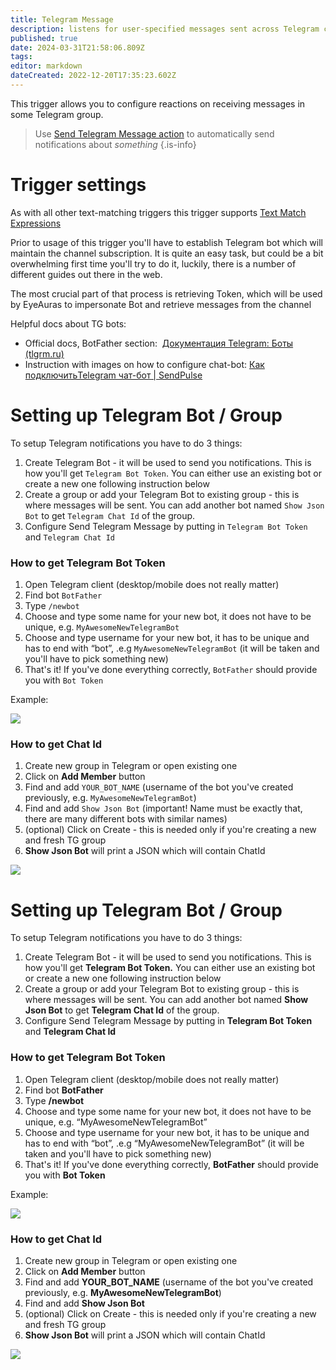 ```yaml
---
title: Telegram Message
description: listens for user-specified messages sent across Telegram channel, allowing for synchronized control and data sharing
published: true
date: 2024-03-31T21:58:06.809Z
tags: 
editor: markdown
dateCreated: 2022-12-20T17:35:23.602Z
---
```


This trigger allows you to configure reactions on receiving messages in some Telegram group. 

> Use [Send Telegram Message action](/en/actions/telegram-message) to automatically send notifications about _something_
{.is-info}

# Trigger settings

As with all other text-matching triggers this trigger supports [Text Match Expressions](https://wiki.eyeauras.net/en/text-match-expressions)

Prior to usage of this trigger you'll have to establish Telegram bot which will maintain the channel subscription. It is quite an easy task, but could be a bit overwhelming first time you'll try to do it, luckily, there is a number of different guides out there in the web. 

The most crucial part of that process is retrieving Token, which will be used by EyeAuras to impersonate Bot and retrieve messages from the channel

Helpful docs about TG bots:
-   Official docs, BotFather section:  [](https://tlgrm.ru/docs/bots)[Документация Telegram: Боты (tlgrm.ru)](https://tlgrm.ru/docs/bots#botfather)
-   Instruction with images on how to configure chat-bot: [Как подключитьTelegram чат-бот | SendPulse](https://sendpulse.com/ru/knowledge-base/chatbot/create-telegram-chatbot)

# Setting up Telegram Bot / Group
To setup Telegram notifications you have to do 3 things:

1.  Create Telegram Bot - it will be used to send you notifications. This is how you'll get `Telegram Bot Token`. You can either use an existing bot or create a new one following instruction below
2.  Create a group or add your Telegram Bot to existing group - this is where messages will be sent. You can add another bot named `Show Json Bot` to get `Telegram Chat Id` of the group.
3.  Configure Send Telegram Message by putting in `Telegram Bot Token` and `Telegram Chat Id`

### How to get Telegram Bot Token

1.  Open Telegram client (desktop/mobile does not really matter)
2.  Find bot `BotFather`
3.  Type `/newbot`
4.  Choose and type some name for your new bot, it does not have to be unique, e.g. `MyAwesomeNewTelegramBot`
5.  Choose and type username for your new bot, it has to be unique and has to end with “bot”, .e.g `MyAwesomeNewTelegramBot` (it will be taken and you'll have to pick something new)
6.  That's it! If you've done everything correctly, `BotFather` should provide you with `Bot Token`

Example:

![](/telegram_3uc3q03fas.png)

### How to get Chat Id

1.  Create new group in Telegram or open existing one
2.  Click on **Add Member** button
3.  Find and add `YOUR_BOT_NAME` (username of the bot you've created previously, e.g. `MyAwesomeNewTelegramBot`)
4.  Find and add `Show Json Bot` (important! Name must be exactly that, there are many different bots with similar names)
5.  (optional) Click on Create - this is needed only if you're creating a new and fresh TG group
6.  **Show Json Bot** will print a JSON which will contain ChatId

![](/telegram_ive2xr6teu.png)

# Setting up Telegram Bot / Group

To setup Telegram notifications you have to do 3 things:

1.  Create Telegram Bot - it will be used to send you notifications. This is how you'll get **Telegram Bot Token.** You can either use an existing bot or create a new one following instruction below
2.  Create a group or add your Telegram Bot to existing group - this is where messages will be sent. You can add another bot named **Show Json Bot** to get **Telegram Chat Id** of the group.
3.  Configure Send Telegram Message by putting in **Telegram Bot Token** and **Telegram Chat Id**

### How to get Telegram Bot Token

1.  Open Telegram client (desktop/mobile does not really matter)
2.  Find bot **BotFather**
3.  Type **/newbot**
4.  Choose and type some name for your new bot, it does not have to be unique, e.g. “MyAwesomeNewTelegramBot”
5.  Choose and type username for your new bot, it has to be unique and has to end with “bot”, .e.g “MyAwesomeNewTelegramBot” (it will be taken and you'll have to pick something new)
6.  That's it! If you've done everything correctly, **BotFather** should provide you with **Bot Token**

Example:

![](/telegram_3uc3q03fas.png)

### How to get Chat Id

1.  Create new group in Telegram or open existing one
2.  Click on **Add Member** button
3.  Find and add **YOUR\_BOT\_NAME** (username of the bot you've created previously, e.g. **MyAwesomeNewTelegramBot**)
4.  Find and add **Show Json Bot**
5.  (optional) Click on Create - this is needed only if you're creating a new and fresh TG group
6.  **Show Json Bot** will print a JSON which will contain ChatId

![](/telegram_ive2xr6teu.png)
